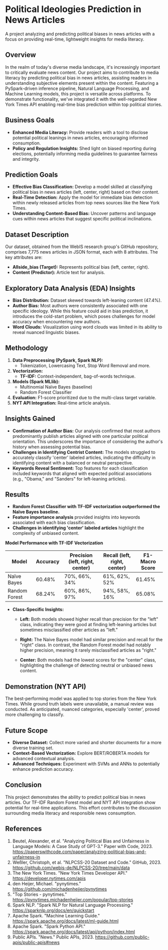 # Political Ideologies Prediction in News Articles

A project analyzing and predicting political biases in news articles with a focus on providing real-time, lightweight insights for media literacy.

## Overview

In the realm of today's diverse media landscape, it's increasingly important to critically evaluate news content. Our project aims to contribute to media literacy by predicting political bias in news articles, assisting readers in understanding subjective elements present within the content. Featuring a PySpark-driven inference pipeline, Natural Language Processing, and Machine Learning models, this project is versatile across platforms.  To demonstrate functionality, we've integrated it with the well-regarded New York Times API enabling real-time bias prediction within top political stories.

## Business Goals

* **Enhanced Media Literacy:** Provide readers with a tool to disclose potential political leanings in news articles, encouraging informed consumption.
* **Policy and Regulation Insights:** Shed light on biased reporting during elections, potentially informing media guidelines to guarantee fairness and integrity.

## Prediction Goals

* **Effective Bias Classification:** Develop a model skilled at classifying political bias in news articles (left, center, right) based on their content. 
* **Real-Time Detection:** Apply the model for immediate bias detection within newly released articles from top news sources like the New York Times.
* **Understanding Content-Based Bias:** Uncover patterns and language cues within news articles that suggest specific political inclinations.

## Dataset Description

Our dataset, obtained from the WebIS research group's GitHub repository, comprises 7,775 news articles in JSON format, each with 8 attributes. The key attributes are:

* **Allside_bias (Target):** Represents political bias (left, center, right).
* **Content (Predictor):** Article text for analysis.

## Exploratory Data Analysis (EDA) Insights

* **Bias Distribution:** Dataset skewed towards left-leaning content (47.4%).
* **Author Bias:**  Most authors were consistently associated with one specific ideology. While this feature could aid in bias prediction, it introduces the cold-start problem, which poses challenges for model accuracy when encountering new authors.
* **Word Clouds:** Visualization using word clouds was limited in its ability to reveal nuanced linguistic biases.

## Methodology

1. **Data Preprocessing (PySpark, Spark NLP):**
    * Tokenization, Lowercasing Text, Stop Word Removal and more.
2. **Vectorization:**
    * **TF-IDF:** Context-independent, bag-of-words technique. 
3. **Models (Spark MLlib):**
    * Multinomial Naïve Bayes (baseline)
    * Random Forest Classifier
4. **Evaluation:** F1-score prioritized due to the multi-class target variable.
5. **NYT API Integration:** Real-time article analysis.


## Insights Gained

* **Confirmation of Author Bias:** Our analysis confirmed that most authors predominantly publish articles aligned with one particular political orientation. This underscores the importance of considering the author's history when assessing potential bias.  
* **Challenges in Identifying Centrist Content:** The models struggled to accurately classify 'center' labeled articles, indicating the difficulty in identifying content with a balanced or neutral perspective. 
* **Keywords Reveal Sentiment:**  Top features for each classification included keywords that aligned with expected political associations (e.g., "Obama," and "Sanders" for left-leaning articles).

## Results

* **Random Forest Classifier with TF-IDF vectorization outperformed the Naïve Bayes baseline.** 
* **Feature importance analysis** provided insights into keywords associated with each bias classification.
* **Challenges in identifying 'center' labeled articles** highlight the complexity of unbiased content.

**Model Performance with TF-IDF Vectorization**

| Model                | Accuracy | Precision (left, right, center) | Recall (left, right, center) | F1-Macro Score |
| -------------------- | -------- | ------------------------------- | ---------------------------- | -------------- |
| Naïve Bayes          | 60.48%   | 70%, 66%, 34%               | 61%, 62%, 52%                | 61.45%         |
| Random Forest        | 68.24%   | 60%, 86%, 97%               | 94%, 58%, 16%                | 65.08%         |

* **Class-Specific Insights:**  
    * **Left:** Both models showed higher recall than precision for the "left" class, indicating they were good at finding left-leaning articles but sometimes misclassified other articles as "left."

    * **Right:**  The Naive Bayes model had similar precision and recall for the "right" class. In contrast, the Random Forest model had notably higher precision, meaning it rarely misclassified articles as "right."

    * **Center:** Both models had the lowest scores for the "center" class, highlighting the challenge of  detecting neutral or unbiased news content. 

## Demonstration (NYT API)

The best-performing model was applied to top stories from the New York Times. While ground truth labels were unavailable, a manual review was conducted.  As anticipated, nuanced categories, especially 'center', proved more challenging to classify.

## Future Scope

* **Diverse Dataset:** Collect more varied and shorter documents for a more diverse training set.
* **Context-Based Vectorization:** Explore BERT/ROBERTA models for advanced contextual analysis.
* **Advanced Techniques:** Experiment with SVMs and ANNs to potentially enhance prediction accuracy.

## Conclusion

This project demonstrates the ability to predict political bias in news articles. Our TF-IDF Random Forest model and NYT API integration show potential for real-time applications. This effort contributes to the discussion surrounding media literacy and responsible news consumption. 

## References
1.	Beutel, Alexander, et al. "Analyzing Political Bias and Unfairness in Language Models: A Case Study of GPT-3." Paper with Code, 2023. https://paperswithcode.com/paper/analyzing-political-bias-and-unfairness-in
2.	Weßler, Christoph, et al. "NLPCSS-20 Dataset and Code." GitHub, 2023. https://github.com/webis-de/NLPCSS-20/tree/main/data
3.	The New York Times. "New York Times Developer API." https://developer.nytimes.com/apis
4.	den Heijer, Michael. "pynytimes." https://github.com/michadenheijer/pynytimes
5.	"Top Stories - pynytimes." https://pynytimes.michadenheijer.com/popular/top-stories
6.	Spark NLP. "Spark NLP for Natural Language Processing." https://sparknlp.org/docs/en/quickstart
7.	Apache Spark. "Machine Learning Guide." https://spark.apache.org/docs/latest/ml-guide.html
8.	Apache Spark. "Spark Python API." https://spark.apache.org/docs/latest/api/python/index.html
9.	Public APIs. "News." Public APIs, 2023. https://github.com/public-apis/public-apis#news 
